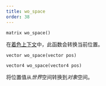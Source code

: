 ```yaml
---
title: wo_space
order: 38
---
```


`matrix wo_space()`

在[着色上下文](../contexts/shading_contexts.html)中，此函数会转换当前位置。

`vector wo_space(vector pos)`

`vector4 wo_space(vector4 pos)`

将位置值从*世界*空间转换到*对象*空间。
